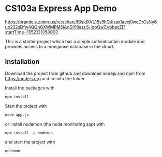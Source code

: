 # CS103a Express App Demo

https://brandeis.zoom.us/rec/share/IBsidXVL18s9hQJlxax1aexj0wcDrGsNy6uo232sDfw4QGhGXWMPM5jAqDlY9azr.6-lgoQw7_vbbevZI?startTime=1652131058000

This is a starter project which has a simple authentication module 
and provides access to a mongoose database in the cloud.

## Installation
Download the project from github and download nodejs and npm from https://nodejs.org
and cd into the folder

Install the packages with
``` bash
npm install
```
Start the project with
``` bash
node app.js
```
or install nodemon (the node monitoring app) with
``` bash
npm install -g nodemon
```
and start the project with
``` bash
nodemon
```


